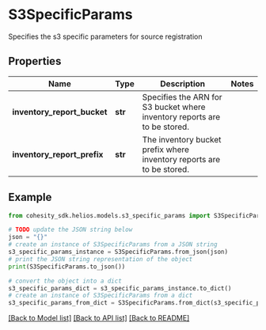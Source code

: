 # S3SpecificParams

Specifies the s3 specific parameters for source registration

## Properties

Name | Type | Description | Notes
------------ | ------------- | ------------- | -------------
**inventory_report_bucket** | **str** | Specifies the ARN for S3 bucket where inventory reports are to be stored. | 
**inventory_report_prefix** | **str** | The inventory bucket prefix where inventory reports are to be stored. | 

## Example

```python
from cohesity_sdk.helios.models.s3_specific_params import S3SpecificParams

# TODO update the JSON string below
json = "{}"
# create an instance of S3SpecificParams from a JSON string
s3_specific_params_instance = S3SpecificParams.from_json(json)
# print the JSON string representation of the object
print(S3SpecificParams.to_json())

# convert the object into a dict
s3_specific_params_dict = s3_specific_params_instance.to_dict()
# create an instance of S3SpecificParams from a dict
s3_specific_params_from_dict = S3SpecificParams.from_dict(s3_specific_params_dict)
```
[[Back to Model list]](../README.md#documentation-for-models) [[Back to API list]](../README.md#documentation-for-api-endpoints) [[Back to README]](../README.md)


